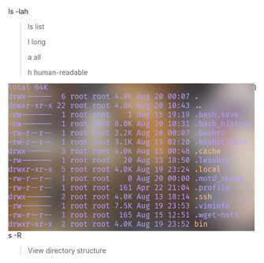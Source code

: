 ls -lah

> ls    list
>
> l	long
>
> a	all
>
> h	human-readable

<img src="./images/Clip_2024-08-20_11-02-04.png" align="left" alt="Clip_2024-08-20_11-02-04" style="zoom:50%;" />



ls -R 

> View directory structure